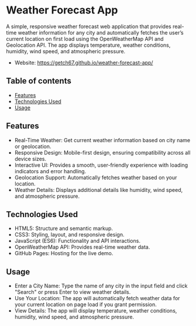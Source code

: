 # Weather Forecast App

A simple, responsive weather forecast web application that provides real-time weather information for any city and automatically fetches the user’s current location on first load using the OpenWeatherMap API and Geolocation API. The app displays temperature, weather conditions, humidity, wind speed, and atmospheric pressure.
- Website: https://getch67.github.io/weather-forecast-app/

## Table of contents

- [Features](#features)
- [Technologies Used](#technologies-used)
- [Usage](#usage)

## Features

- Real-Time Weather: Get current weather information based on city name or geolocation.
- Responsive Design: Mobile-first design, ensuring compatibility across all device sizes.
- Interactive UI: Provides a smooth, user-friendly experience with loading indicators and error handling.
- Geolocation Support: Automatically fetches weather based on your location.
- Weather Details: Displays additional details like humidity, wind speed, and atmospheric pressure.

## Technologies Used

- HTML5: Structure and semantic markup.
- CSS3: Styling, layout, and responsive design.
- JavaScript (ES6): Functionality and API interactions.
- OpenWeatherMap API: Provides real-time weather data.
- GitHub Pages: Hosting for the live demo.

## Usage

- Enter a City Name: Type the name of any city in the input field and click "Search" or press Enter to view weather details.
- Use Your Location: The app will automatically fetch weather data for your current location on page load if you grant permission.
- View Details: The app will display temperature, weather conditions, humidity, wind speed, and atmospheric pressure.
